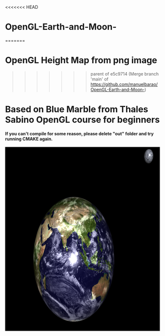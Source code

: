 

<<<<<<< HEAD
# OpenGL-Earth-and-Moon-
=======
# OpenGL Height Map from png image
>>>>>>> parent of e5c9714 (Merge branch 'main' of https://github.com/manuelbarao/OpenGL-Earth-and-Moon-)

<html>
<body>
<h1>Based on Blue Marble from Thales Sabino OpenGL course for beginners</h1>




<h4>If you can't compile for some reason, please delete "out" folder and try running CMAKE again.</h4>



 <img src="demo.png" alt="Demo image" width="800" height="600"> 
 </body>
</html>